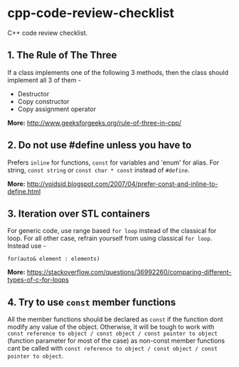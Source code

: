 # cpp-code-review-checklist
C++ code review checklist. 

## 1. The Rule of The Three

If a class implements one of the following 3 methods, then the class should implement all 3 of them - 

* Destructor 
* Copy constructor
* Copy assignment operator

**More:** http://www.geeksforgeeks.org/rule-of-three-in-cpp/

## 2. Do not use #define unless you have to

Prefers `inline` for functions, `const` for variables and 'enum' for alias. For string, `const string` or `const char * const` instead of `#define`. 

**More:** http://voidsid.blogspot.com/2007/04/prefer-const-and-inline-to-define.html

## 3. Iteration over STL containers 

For generic code, use range based `for loop` instead of the classical for loop. For all other case, refrain yourself from using classical `for loop`. Instead use - 

```
for(auto& element : elements)
```

**More:** https://stackoverflow.com/questions/36992260/comparing-different-types-of-c-for-loops

## 4. Try to use `const` member functions

All the member functions should be declared as `const` if the function dont modify any value of the object. Otherwise, it will be tough to work with `const reference to object / const object / const pointer to object` (function parameter for most of the case) as non-const member functions cant be called with `const reference to object / const object / const pointer to object`.


